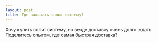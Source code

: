 ```yaml
---
layout: post 
title: Где заказать сплит систему? 
--- 
```

Хочу купить сплит систему, но везде доставку очень долго ждать. Поделитесь опытом, где самая быстрая доставка?